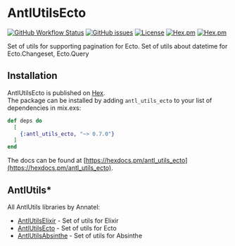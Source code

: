 # AntlUtilsEcto

[![GitHub Workflow Status](https://img.shields.io/github/workflow/status/annatel/antl_utils_ecto/CI?cacheSeconds=3600&style=flat-square)](https://github.com/annatel/antl_utils_ecto/actions) [![GitHub issues](https://img.shields.io/github/issues-raw/annatel/antl_utils_ecto?style=flat-square&cacheSeconds=3600)](https://github.com/annatel/antl_utils_ecto/issues) [![License](https://img.shields.io/badge/license-MIT-brightgreen.svg?cacheSeconds=3600?style=flat-square)](http://opensource.org/licenses/MIT) [![Hex.pm](https://img.shields.io/hexpm/v/antl_utils_ecto?style=flat-square)](https://hex.pm/packages/antl_utils_ecto) [![Hex.pm](https://img.shields.io/hexpm/dt/antl_utils_ecto?style=flat-square)](https://hex.pm/packages/antl_utils_ecto)

Set of utils for supporting pagination for Ecto.
Set of utils about datetime for Ecto.Changeset, Ecto.Query

## Installation

AntlUtilsEcto is published on [Hex](https://hex.pm/packages/antl_utils_ecto).  
The package can be installed by adding `antl_utils_ecto` to your list of dependencies in mix.exs:

```elixir
def deps do
  [
    {:antl_utils_ecto, "~> 0.7.0"}
  ]
end
```

The docs can be found at [https://hexdocs.pm/antl_utils_ecto](https://hexdocs.pm/antl_utils_ecto).

## AntlUtils*

All AntlUtils libraries by Annatel:

* [AntlUtilsElixir](https://github.com/annatel/antl_utils_elixir) - Set of utils for Elixir
* [AntlUtilsEcto](https://github.com/annatel/antl_utils_ecto) - Set of utils for Ecto
* [AntlUtilsAbsinthe](https://github.com/annatel/antl_utils_absinthe) - Set of utils for Absinthe
